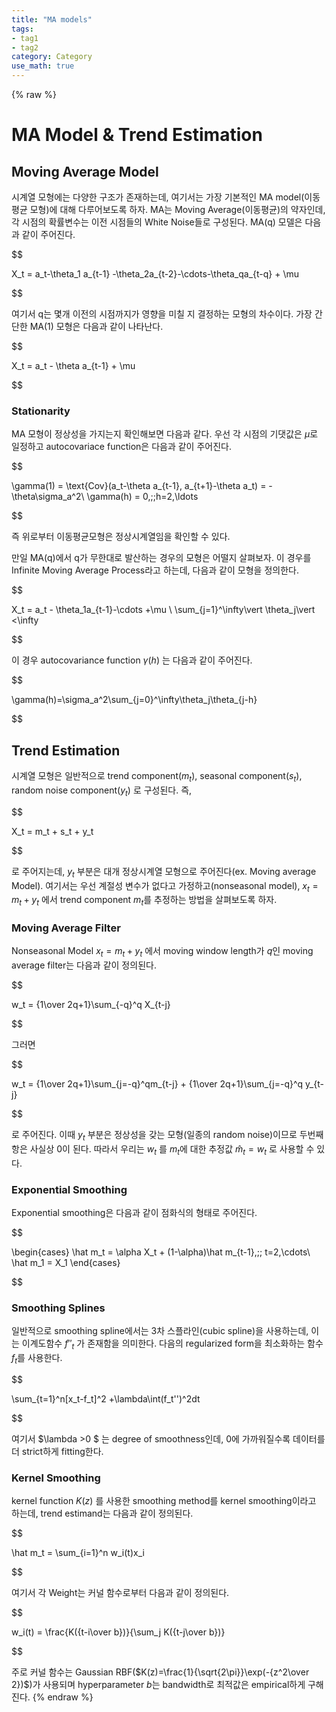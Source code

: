 ```yaml
---
title: "MA models"
tags:
- tag1
- tag2
category: Category
use_math: true
---
```

{% raw %}
# MA Model & Trend Estimation

## Moving Average Model

시계열 모형에는 다양한 구조가 존재하는데, 여기서는 가장 기본적인 MA model(이동평균 모형)에 대해 다루어보도록 하자. MA는 Moving Average(이동평균)의 약자인데, 각 시점의 확률변수는 이전 시점들의 White Noise들로 구성된다. MA(q) 모델은 다음과 같이 주어진다.

$$

X_t = a_t-\theta_1 a_{t-1} -\theta_2a_{t-2}-\cdots-\theta_qa_{t-q} + \mu

$$

여기서 q는 몇개 이전의 시점까지가 영향을 미칠 지 결정하는 모형의 차수이다. 가장 간단한 MA(1) 모형은 다음과 같이 나타난다.

$$

X_t = a_t - \theta a_{t-1} + \mu

$$

### Stationarity

MA 모형이 정상성을 가지는지 확인해보면 다음과 같다. 우선 각 시점의 기댓값은 $\mu$로 일정하고 autocovariace function은 다음과 같이 주어진다.

$$

\gamma(1) = \text{Cov}(a_t-\theta a_{t-1}, a_{t+1}-\theta a_t) = -\theta\sigma_a^2\\
\gamma(h) = 0,\;\;h=2,\ldots

$$

즉 위로부터 이동평균모형은 정상시계열임을 확인할 수 있다.

만일 MA(q)에서 q가 무한대로 발산하는 경우의 모형은 어떨지 살펴보자. 이 경우를 Infinite Moving Average Process라고 하는데, 다음과 같이 모형을 정의한다.

$$

X_t = a_t - \theta_1a_{t-1}-\cdots +\mu \\
\sum_{j=1}^\infty\vert \theta_j\vert <\infty

$$

이 경우 autocovariance function $\gamma(h)$ 는 다음과 같이 주어진다.

$$

\gamma(h)=\sigma_a^2\sum_{j=0}^\infty\theta_j\theta_{j-h}

$$

## Trend Estimation

시계열 모형은 일반적으로 trend component($m_t$), seasonal component($s_t$), random noise component($y_t$) 로 구성된다. 즉,

$$

X_t = m_t + s_t + y_t

$$

로 주어지는데, $y_t$ 부분은 대개 정상시계열 모형으로 주어진다(ex. Moving average Model). 여기서는 우선 계절성 변수가 없다고 가정하고(nonseasonal model), $x_t = m_t + y_t$ 에서 trend component $m_t$를 추정하는 방법을 살펴보도록 하자.

### Moving Average Filter

Nonseasonal Model $x_t = m_t + y_t$ 에서 moving window length가 $q$인 moving average filter는 다음과 같이 정의된다.

$$

w_t = {1\over 2q+1}\sum_{-q}^q X_{t-j}

$$

그러면 

$$

w_t = {1\over 2q+1}\sum_{j=-q}^qm_{t-j} + {1\over 2q+1}\sum_{j=-q}^q y_{t-j}

$$

로 주어진다. 이때 $y_t$ 부분은 정상성을 갖는 모형(일종의 random noise)이므로 두번째 항은 사실상 0이 된다. 따라서 우리는 $w_t$ 를 $m_t$에 대한 추정값 $\hat m_t=w_t$ 로 사용할 수 있다.

### Exponential Smoothing

Exponential smoothing은 다음과 같이 점화식의 형태로 주어진다.

$$

\begin{cases}
\hat m_t = \alpha X_t + (1-\alpha)\hat m_{t-1},\;\; t=2,\cdots\\
\hat m_1 = X_1
\end{cases}

$$

### Smoothing Splines

일반적으로 smoothing spline에서는 3차 스플라인(cubic spline)을 사용하는데, 이는 이계도함수 $f''_t$ 가 존재함을 의미한다. 다음의 regularized form을 최소화하는 함수 $f_t$를 사용한다.

$$

\sum_{t=1}^n[x_t-f_t]^2 +\lambda\int(f_t'')^2dt

$$

여기서 $\lambda >0 $ 는 degree of smoothness인데, 0에 가까워질수록 데이터를 더 strict하게 fitting한다.

### Kernel Smoothing

kernel function $K(z)$ 를 사용한 smoothing method를 kernel smoothing이라고 하는데, trend estimand는 다음과 같이 정의된다.

$$

\hat m_t = \sum_{i=1}^n w_i(t)x_i

$$

여기서 각 Weight는 커널 함수로부터 다음과 같이 정의된다.

$$

w_i(t) = \frac{K({t-i\over b})}{\sum_j K({t-j\over b})}

$$

주로 커널 함수는 Gaussian RBF($K(z)=\frac{1}{\sqrt{2\pi}}\exp(-{z^2\over 2})$)가 사용되며 hyperparameter $b$는 bandwidth로 최적값은 empirical하게 구해진다.
{% endraw %}